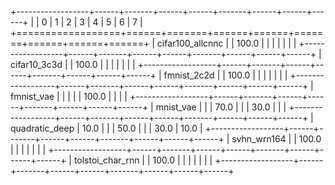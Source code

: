 +------------------+------+-------+------+------+-------+------+------+------+
|                  | 0    | 1     | 2    | 3    | 4     | 5    | 6    | 7    |
+==================+======+=======+======+======+=======+======+======+======+
| cifar100_allcnnc |      | 100.0 |      |      |       |      |      |      |
+------------------+------+-------+------+------+-------+------+------+------+
| cifar10_3c3d     |      | 100.0 |      |      |       |      |      |      |
+------------------+------+-------+------+------+-------+------+------+------+
| fmnist_2c2d      |      | 100.0 |      |      |       |      |      |      |
+------------------+------+-------+------+------+-------+------+------+------+
| fmnist_vae       |      |       |      |      | 100.0 |      |      |      |
+------------------+------+-------+------+------+-------+------+------+------+
| mnist_vae        |      |       | 70.0 |      |       | 30.0 |      |      |
+------------------+------+-------+------+------+-------+------+------+------+
| quadratic_deep   | 10.0 |       |      | 50.0 |       |      | 30.0 | 10.0 |
+------------------+------+-------+------+------+-------+------+------+------+
| svhn_wrn164      |      | 100.0 |      |      |       |      |      |      |
+------------------+------+-------+------+------+-------+------+------+------+
| tolstoi_char_rnn |      | 100.0 |      |      |       |      |      |      |
+------------------+------+-------+------+------+-------+------+------+------+